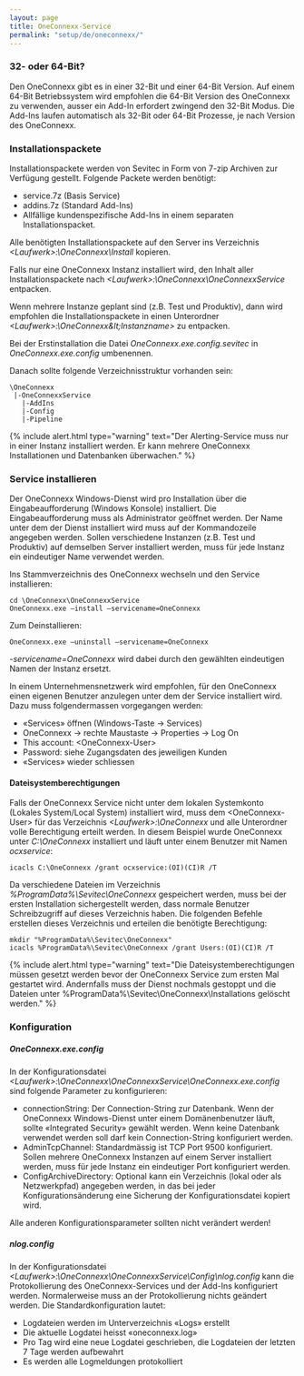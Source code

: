 ```yaml
---
layout: page
title: OneConnexx-Service
permalink: "setup/de/oneconnexx/"
---
```


### 32- oder 64-Bit?

Den OneConnexx gibt es in einer 32-Bit und einer 64-Bit Version. Auf einem 64-Bit Betriebssystem wird empfohlen die 64-Bit 
Version des OneConnexx zu verwenden, ausser ein Add-In erfordert zwingend den 32-Bit Modus. Die Add-Ins laufen automatisch als
32-Bit oder 64-Bit Prozesse, je nach Version des OneConnexx.

### Installationspackete

Installationspackete werden von Sevitec in Form von 7-zip Archiven zur Verfügung gestellt. Folgende Packete werden benötigt:

* service.7z (Basis Service)
* addins.7z (Standard Add-Ins)
* Allfällige kundenspezifische Add-Ins in einem separaten Installationspacket.

Alle benötigten Installationspackete auf den Server ins Verzeichnis *&lt;Laufwerk&gt;:\OneConnexx\Install* kopieren.

Falls nur eine OneConnexx Instanz installiert wird, den Inhalt aller Installationspackete nach *&lt;Laufwerk&gt;:\OneConnexx\OneConnexxService* entpacken.

Wenn mehrere Instanze geplant sind (z.B. Test und Produktiv), dann wird empfohlen die Installationspackete in einen Unterordner
*&lt;Laufwerk&gt;:\OneConnexx\&lt;Instanzname&gt;* zu entpacken.

Bei der Erstinstallation die Datei *OneConnexx.exe.config.sevitec* in *OneConnexx.exe.config* umbenennen.

Danach sollte folgende Verzeichnisstruktur vorhanden sein:

```
\OneConnexx
 |-OneConnexxService
   |-AddIns 
   |-Config
   |-Pipeline
```

{% include alert.html type="warning" text="Der Alerting-Service muss nur in einer Instanz installiert werden. Er kann mehrere OneConnexx Installationen und Datenbanken überwachen." %}

### Service installieren

Der OneConnexx Windows-Dienst wird pro Installation über die Eingabeaufforderung (Windows Konsole) installiert.
Die Eingabeaufforderung muss als Administrator geöffnet werden. Der Name unter dem der Dienst installiert wird
muss auf der Kommandozeile angegeben werden. Sollen verschiedene Instanzen (z.B. Test und Produktiv) auf demselben
Server installiert werden, muss für jede Instanz ein eindeutiger Name verwendet werden.

Ins Stammverzeichnis des OneConnexx wechseln und den Service installieren:

```
cd \OneConnexx\OneConnexxService
OneConnexx.exe –install –servicename=OneConnexx
```

Zum Deinstallieren:

```
OneConnexx.exe –uninstall –servicename=OneConnexx
```

_-servicename=OneConnexx_ wird dabei durch den gewählten eindeutigen Namen der Instanz ersetzt.

In einem Unternehmensnetzwerk wird empfohlen, für den OneConnexx einen eigenen Benutzer anzulegen unter dem der
Service installiert wird. Dazu muss folgendermassen vorgegangen werden:

* «Services» öffnen (Windows-Taste -> Services)
* OneConnexx -> rechte Maustaste -> Properties -> Log On
* This account: &lt;OneConnexx-User&gt;
* Password: siehe Zugangsdaten des jeweiligen Kunden
* «Services» wieder schliessen

#### Dateisystemberechtigungen

Falls der OneConnexx Service nicht unter dem lokalen Systemkonto (Lokales System/Local System) installiert wird, muss dem  &lt;OneConnexx-User&gt; für das Verzeichnis *&lt;Laufwerk&gt;:\OneConnexx* und alle Unterordner volle Berechtigung erteilt werden. In diesem Beispiel wurde OneConnexx unter *C:\OneConnexx* installiert und läuft unter einem Benutzer mit Namen *ocxservice*:

```
icacls C:\OneConnexx /grant ocxservice:(OI)(CI)R /T
```

Da verschiedene Dateien im Verzeichnis *%ProgramData%\Sevitec\OneConnexx* gespeichert werden, muss bei der ersten Installation sichergestellt werden, dass normale Benutzer Schreibzugriff auf dieses Verzeichnis haben. Die folgenden Befehle erstellen dieses Verzeichnis und erteilen die benötigte Berechtigung:

```
mkdir "%ProgramData%\Sevitec\OneConnexx"
icacls %ProgramData%\Sevitec\OneConnexx /grant Users:(OI)(CI)R /T
```

{% include alert.html type="warning" text="Die Dateisystemberechtigungen müssen gesetzt werden bevor der OneConnexx Service zum ersten Mal gestartet wird. Andernfalls muss der Dienst nochmals gestoppt und die Dateien unter %ProgramData%\Sevitec\OneConnexx\Installations gelöscht werden." %}

### Konfiguration

##### OneConnexx.exe.config

In der Konfigurationsdatei *&lt;Laufwerk&gt;:\OneConnexx\OneConnexxService\OneConnexx.exe.config* sind folgende Parameter zu konfigurieren:

* connectionString: Der Connection-String zur Datenbank. Wenn der OneConnexx Windows-Dienst unter einem Domänenbenutzer läuft, sollte «Integrated Security» gewählt werden. Wenn keine Datenbank verwendet werden soll darf kein Connection-String konfiguriert werden.
* AdminTcpChannel: Standardmässig ist TCP Port 9500 konfiguriert. Sollen mehrere OneConnexx Instanzen auf einem Server installiert werden, muss für jede Instanz ein eindeutiger Port konfiguriert werden.
* ConfigArchiveDirectory: Optional kann ein Verzeichnis (lokal oder als Netzwerkpfad) angegeben werden, in das bei jeder Konfigurationsänderung eine Sicherung der Konfigurationsdatei kopiert wird.

Alle anderen Konfigurationsparameter sollten nicht verändert werden!

##### nlog.config

In der Konfigurationsdatei *&lt;Laufwerk&gt;:\OneConnexx\OneConnexxService\Config\nlog.config* kann die Protokollierung des OneConnexx-Services
und der Add-Ins konfiguriert werden. Normalerweise muss an der Protokollierung nichts geändert werden.
Die Standardkonfiguration lautet:

* Logdateien werden im Unterverzeichnis «Logs» erstellt
* Die aktuelle Logdatei heisst «oneconnexx.log»
* Pro Tag wird eine neue Logdatei geschrieben, die Logdateien der letzten 7 Tage werden aufbewahrt
* Es werden alle Logmeldungen protokolliert
